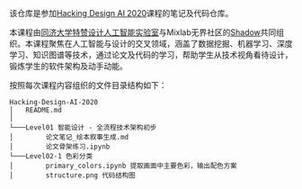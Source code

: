该仓库是参加[Hacking Design AI 2020](https://github.com/shadowcz007/Hacking-Design-AI-2020 "Hacking Design AI 2020")课程的笔记及代码仓库。

本课程由[同济大学特赞设计人工智能实验室](http://sheji.ai/ "同济大学特赞设计人工智能实验室")与Mixlab无界社区的[Shadow](https://github.com/shadowcz007 "Shadow")共同组织。本课程聚焦在人工智能与设计的交叉领域，涵盖了数据挖掘、机器学习、深度学习、知识图谱等技术，通过论文及代码的学习，帮助学生从技术视角看待设计，锻炼学生的软件架构及动手动能。

按照每次课程内容组织的文件目录结构如下：
```
Hacking-Design-AI-2020
│   README.md
│
└───Level01 智能设计 - 全流程技术架构初步
│        论文笔记_绘本叙事生成.md
│        论文骨架练习.ipynb
└───Level02-1 色彩分类
│        primary_colors.ipynb 提取画面中主要色彩，输出配色方案
│        structure.png 代码结构图
```